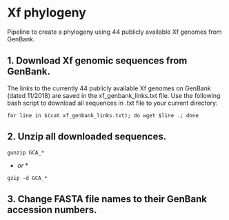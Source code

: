 # Xf phylogeny
Pipeline to create a phylogeny using 44 publicly available Xf genomes from GenBank.
## 1. Download Xf genomic sequences from GenBank.
The links to the currently 44 publicly available Xf genomes on GenBank (dated 11/2018) are saved in the xf_genbank_links.txt file. Use the following bash script to download all sequences in .txt file to your current directory:
```
for line in $(cat xf_genbank_links.txt); do wget $line .; done
```
## 2. Unzip all downloaded sequences.
```
gunzip GCA_*
```
* *or* *
```
gzip -d GCA_*
```
## 3. Change FASTA file names to their GenBank accession numbers.
